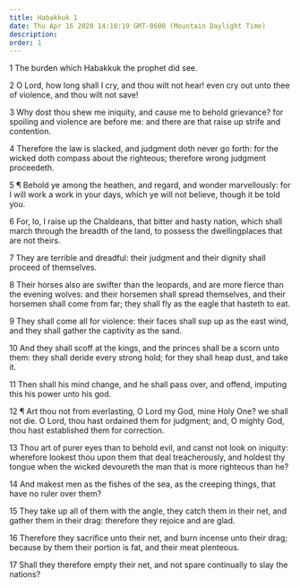 ```yaml
---
title: Habakkuk 1
date: Thu Apr 16 2020 14:10:19 GMT-0600 (Mountain Daylight Time)
description: 
order: 1
---
```


<p>1 The burden which Habakkuk the prophet did see.</p>
<p>
  2 O Lord, how long shall I cry, and thou wilt not hear! even cry out unto thee
  of violence, and thou wilt not save!
</p>
<p>
  3 Why dost thou shew me iniquity, and cause me to behold grievance? for
  spoiling and violence are before me: and there are that raise up strife and
  contention.
</p>
<p>
  4 Therefore the law is slacked, and judgment doth never go forth: for the
  wicked doth compass about the righteous; therefore wrong judgment proceedeth.
</p>
<p>
  5 &#xB6; Behold ye among the heathen, and regard, and wonder marvellously: for
  I will work a work in your days, which ye will not believe, though it be told
  you.
</p>
<p>
  6 For, lo, I raise up the Chaldeans, that bitter and hasty nation, which shall
  march through the breadth of the land, to possess the dwellingplaces that are
  not theirs.
</p>
<p>
  7 They are terrible and dreadful: their judgment and their dignity shall
  proceed of themselves.
</p>
<p>
  8 Their horses also are swifter than the leopards, and are more fierce than
  the evening wolves: and their horsemen shall spread themselves, and their
  horsemen shall come from far; they shall fly as the eagle that hasteth to eat.
</p>
<p>
  9 They shall come all for violence: their faces shall sup up as the east wind,
  and they shall gather the captivity as the sand.
</p>
<p>
  10 And they shall scoff at the kings, and the princes shall be a scorn unto
  them: they shall deride every strong hold; for they shall heap dust, and take
  it.
</p>
<p>
  11 Then shall his mind change, and he shall pass over, and offend, imputing
  this his power unto his god.
</p>
<p>
  12 &#xB6; Art thou not from everlasting, O Lord my God, mine Holy One? we
  shall not die. O Lord, thou hast ordained them for judgment; and, O mighty
  God, thou hast established them for correction.
</p>
<p>
  13 Thou art of purer eyes than to behold evil, and canst not look on iniquity:
  wherefore lookest thou upon them that deal treacherously, and holdest thy
  tongue when the wicked devoureth the man that is more righteous than he?
</p>
<p>
  14 And makest men as the fishes of the sea, as the creeping things, that have
  no ruler over them?
</p>
<p>
  15 They take up all of them with the angle, they catch them in their net, and
  gather them in their drag: therefore they rejoice and are glad.
</p>
<p>
  16 Therefore they sacrifice unto their net, and burn incense unto their drag;
  because by them their portion is fat, and their meat plenteous.
</p>
<p>
  17 Shall they therefore empty their net, and not spare continually to slay the
  nations?
</p>
